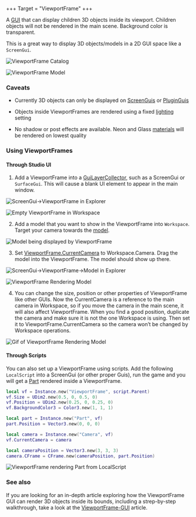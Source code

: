 +++
Target = "ViewportFrame"
+++

A [GUI](https://developer.roblox.com/api-reference/class/GuiObject) that can display children 3D objects inside its viewport. Children objects will not be rendered in the main scene. Background color is transparent.This is a great way to display 3D objects/models in a 2D&nbsp;GUI space like a `ScreenGui`.![ViewportFrame Catalog][1]![ViewportFrame Model][2]### Caveats  - Currently 3D objects can only be displayed on [ScreenGuis](https://developer.roblox.com/api-reference/class/ScreenGui) or [PluginGuis](https://developer.roblox.com/api-reference/class/PluginGui)  - Objects inside ViewportFrames are rendered using a fixed [lighting](https://developer.roblox.com/api-reference/class/Lighting) setting  - No shadow or post effects are available. Neon and Glass [materials](https://developer.roblox.com/search#stq=Material) will be rendered on lowest quality### Using ViewportFrames#### Through Studio UI 1. Add a ViewportFrame into a [GuiLayerCollector](https://developer.roblox.com/api-reference/class/LayerCollector), such as a ScreenGui or `SurfaceGui`. This will cause a blank UI element to appear in the main window.![ScreenGui->ViewportFrame in Explorer][3]![Empty ViewportFrame in Workspace][4] 2. Add a model that you want to show in the ViewportFrame into `Workspace`. Target your camera towards the [model](https://developer.roblox.com/api-reference/class/Model).![Model being displayed by ViewportFrame][5] 3. Set [ViewportFrame.CurrentCamera](https://developer.roblox.com/api-reference/property/ViewportFrame/CurrentCamera) to Workspace.Camera. Drag the model into the ViewportFrame. The model should show up there.![ScreenGui->ViewportFrame->Model in Explorer][6]![ViewportFrame Rendering Model][7] 4. You can change the size, position or other properties of ViewportFrame like other GUIs. Now the CurrentCamera is a reference to the main camera in Workspace, so if you move the camera in the main scene, it will also affect ViewportFrame. When you find a good position, duplicate the camera and make sure it is not the one Workspace is using. Then set it to ViewportFrame.CurrentCamera so the camera won’t be changed by Workspace operations.![Gif of ViewportFrame Rendering Model][8]#### Through ScriptsYou can also set up a ViewportFrame using scripts. Add the following `LocalScript` into a ScreenGui (or other proper Guis), run the game and you will get a [Part](https://developer.roblox.com/api-reference/class/BasePart) rendered inside a ViewportFrame.```lualocal vf = Instance.new("ViewportFrame", script.Parent)vf.Size = UDim2.new(0.5, 0, 0.5, 0)vf.Position = UDim2.new(0.25, 0, 0.25, 0)vf.BackgroundColor3 = Color3.new(1, 1, 1)local part = Instance.new("Part", vf)part.Position = Vector3.new(0, 0, 0)local camera = Instance.new("Camera", vf)vf.CurrentCamera = cameralocal cameraPosition = Vector3.new(3, 3, 3)camera.CFrame = CFrame.new(cameraPosition, part.Position)```![ViewportFrame rendering Part from LocalScript][9]### See alsoIf you are looking for an in-depth article exploring how the ViewportFrame GUI can render 3D objects inside its bounds, including a strep-by-step walkthrough, take a look at the [ViewportFrame-GUI](https://developer.roblox.com/search#stq=ViewportFrame%20GUI) article.[1]: https://developer.roblox.com/assets/5c5e4f396d61b3c84129f2a9/ViewportFrame1.gif[2]: https://developer.roblox.com/assets/5c5e4f481a6434cd416210fd/ViewportFrame2.gif[3]: https://developer.roblox.com/assets/5c5e4fa022bf52f7439e2708/ViewportFrameThroughStudioUI1.png[4]: https://developer.roblox.com/assets/5c5e4fa800babade43223631/ViewportFrameThroughStudioUI2.png[5]: https://developer.roblox.com/assets/5c5e4fb70ab91ed943f43e17/ViewportFrameThroughStudioUI3.png[6]: https://developer.roblox.com/assets/5c5e4fd5ab181759419c65d6/ViewportFrameThroughStudioUI4.png[7]: https://developer.roblox.com/assets/5c5e5a5922bf52f7439e271e/ViewportFrameThroughStudioUI5.png[8]: https://developer.roblox.com/assets/5c5e4ff73f992ead41225138/ViewportFrameThroughStudioUI6.gif[9]: https://developer.roblox.com/assets/5c5e4f84c7b669b24175ebf0/ViewportFrameThroughScripts1.png